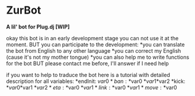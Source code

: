 # ZurBot

**A lil' bot for Plug.dj [WIP]**

okay this bot is in an early development stage you can not use it at the moment. 
BUT you can participate to the development:
	*you can translate the bot from English to any other language 
	*you can correct my English (cause it's not my mother tongue)
	*you can also help me to write functions for the bot BUT please contact me before, I'll answer if I need help

if you want to help to traduce the bot here is a tutorial with detailed description for all variables:
	*endInit: $var0 
	*ban: *$var0
		  *$var1 
		  *$var2
	*kick: *$var0
		   *$var1
		   *$var2
	*eta: *$var0
		  *$var1
	*link: *$var0
		   *$var1
	*move: *$var0